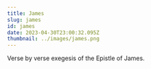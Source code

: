 ```yaml
---
title: James
slug: james
id: james
date: 2023-04-30T23:00:32.095Z
thumbnail: ../images/james.png
---
```

Verse by verse exegesis of the Epistle of James.
